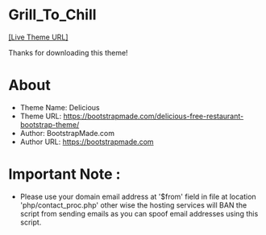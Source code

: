 # Grill_To_Chill

[[Live Theme URL]](https://bootstrapmade.com/delicious-free-restaurant-bootstrap-theme/)

Thanks for downloading this theme!

# About
   - Theme Name: Delicious
   - Theme URL: https://bootstrapmade.com/delicious-free-restaurant-bootstrap-theme/
   - Author: BootstrapMade.com
   - Author URL: https://bootstrapmade.com

# Important Note :
  - Please use your domain email address at '$from' field in file at location 'php/contact_proc.php' other wise the hosting services will BAN the script from sending emails as you can spoof email addresses using this script.
